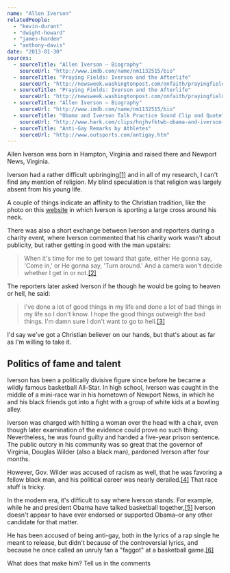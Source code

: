 ```yaml
---
name: "Allen Iverson"
relatedPeople:
  - "kevin-durant"
  - "dwight-howard"
  - "james-harden"
  - "anthony-davis"
date: "2013-01-30"
sources:
  - sourceTitle: "Allen Iverson – Biography"
    sourceUrl: "http://www.imdb.com/name/nm1132515/bio"
  - sourceTitle: "Praying Fields: Iverson and the Afterlife"
    sourceUrl: "http://newsweek.washingtonpost.com/onfaith/prayingfields/2009/02/iverson_and_the_afterlife.html"
  - sourceTitle: "Praying Fields: Iverson and the Afterlife"
    sourceUrl: "http://newsweek.washingtonpost.com/onfaith/prayingfields/2009/02/iverson_and_the_afterlife.html"
  - sourceTitle: "Allen Iverson – Biography"
    sourceUrl: "http://www.imdb.com/name/nm1132515/bio"
  - sourceTitle: "Obama and Iverson Talk Practice Sound Clip and Quote"
    sourceUrl: "http://www.hark.com/clips/hnjhvfktwb-obama-and-iverson-talk-practice"
  - sourceTitle: "Anti-Gay Remarks by Athletes"
    sourceUrl: "http://www.outsports.com/antigay.htm"
---
```


Allen Iverson was born in Hampton, Virginia and raised there and Newport News, Virginia.

Iverson had a rather difficult upbringing<a class="source-citation" href="http://www.imdb.com/name/nm1132515/bio" title="Allen Iverson – Biography">[1]</a> and in all of my research, I can't find any mention of religion. My blind speculation is that religion was largely absent from his young life.

A couple of things indicate an affinity to the Christian tradition, like the photo on this [website](http://deadspin.com/5488349/allen-iversons-life-is-quickly-becoming-a-12+bar-blues) in which Iverson is sporting a large cross around his neck.

There was also a short exchange between Iverson and reporters during a charity event, where Iverson commented that his charity work wasn't about publicity, but rather getting in good with the man upstairs:

>When it's time for me to get toward that gate, either He gonna say, 'Come in,' or He gonna say, 'Turn around.' And a camera won't decide whether I get in or not.<a class="source-citation" href="http://newsweek.washingtonpost.com/onfaith/prayingfields/2009/02/iverson_and_the_afterlife.html" title="Praying Fields: Iverson and the Afterlife">[2]</a>

The reporters later asked Iverson if he though he would be going to heaven or hell, he said:

>I've done a lot of good things in my life and done a lot of bad things in my life so I don't know. I hope the good things outweigh the bad things. I'm damn sure I don't want to go to hell.<a class="source-citation" href="http://newsweek.washingtonpost.com/onfaith/prayingfields/2009/02/iverson_and_the_afterlife.html" title="Praying Fields: Iverson and the Afterlife">[3]</a>

I'd say we've got a Christian believer on our hands, but that's about as far as I'm willing to take it.


## Politics of fame and talent

Iverson has been a politically divisive figure since before he became a wildly famous basketball All-Star. In high school, Iverson was caught in the middle of a mini-race war in his hometown of Newport News, in which he and his black friends got into a fight with a group of white kids at a bowling alley.

Iverson was charged with hitting a woman over the head with a chair, even though later examination of the evidence could prove no such thing. Nevertheless, he was found guilty and handed a five-year prison sentence. The public outcry in his community was so great that the governor of Virginia, Douglas Wilder (also a black man), pardoned Iverson after four months.

However, Gov. Wilder was accused of racism as well, that he was favoring a fellow black man, and his political career was nearly derailed.<a class="source-citation" href="http://www.imdb.com/name/nm1132515/bio" title="Allen Iverson – Biography">[4]</a> That race stuff is tricky.

In the modern era, it's difficult to say where Iverson stands. For example, while he and president Obama have talked basketball together,<a class="source-citation" href="http://www.hark.com/clips/hnjhvfktwb-obama-and-iverson-talk-practice" title="Obama and Iverson Talk Practice Sound Clip and Quote">[5]</a> Iverson doesn't appear to have ever endorsed or supported Obama–or any other candidate for that matter.

He has been accused of being anti-gay, both in the lyrics of a rap single he meant to release, but didn't because of the controversial lyrics, and because he once called an unruly fan a "faggot" at a basketball game.<a class="source-citation" href="http://www.outsports.com/antigay.htm" title="Anti-Gay Remarks by Athletes">[6]</a>

What does that make him? Tell us in the comments